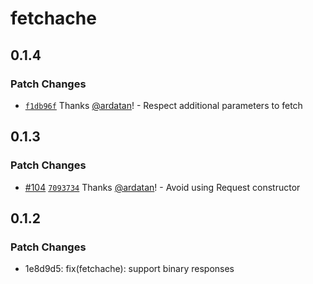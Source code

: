 # fetchache

## 0.1.4

### Patch Changes

- [`f1db96f`](https://github.com/ardatan/whatwg-node/commit/f1db96fdd4988a1384ddefa2b7d148b128ee8f97) Thanks [@ardatan](https://github.com/ardatan)! - Respect additional parameters to fetch

## 0.1.3

### Patch Changes

- [#104](https://github.com/ardatan/whatwg-node/pull/104) [`7093734`](https://github.com/ardatan/whatwg-node/commit/70937343d07bbfbbd56fdf44b8f143c9bcbc5c03) Thanks [@ardatan](https://github.com/ardatan)! - Avoid using Request constructor

## 0.1.2

### Patch Changes

- 1e8d9d5: fix(fetchache): support binary responses
